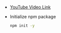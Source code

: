 - [YouTube Video Link](https://youtu.be/8J-kEMx8K7o?si=jyEWpUD14BcCHW64)


- Initialize npm package 
    
    ```sh
    npm init -y
    ```
